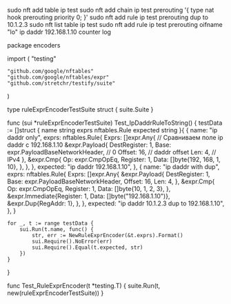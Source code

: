 sudo nft add table ip test
sudo nft add chain ip test prerouting '{ type nat hook prerouting priority 0; }'
sudo nft add rule ip test prerouting dup to 10.1.2.3
sudo nft list table ip test
sudo nft add rule ip test prerouting oifname "lo" ip daddr 192.168.1.10 counter log



package encoders

import (
	"testing"

	"github.com/google/nftables"
	"github.com/google/nftables/expr"
	"github.com/stretchr/testify/suite"
)

type ruleExprEncoderTestSuite struct {
	suite.Suite
}

func (sui *ruleExprEncoderTestSuite) Test_IpDaddrRuleToString() {
	testData := []struct {
		name     string
		exprs    nftables.Rule
		expected string
	}{
		{
			name: "ip daddr only",
			exprs: nftables.Rule{
				Exprs: []expr.Any{
					// Сравниваем поле ip daddr с 192.168.1.10
					&expr.Payload{
						DestRegister: 1,
						Base:         expr.PayloadBaseNetworkHeader, // 0
						Offset:       16,  // daddr offset
						Len:          4,   // IPv4
					},
					&expr.Cmp{
						Op:       expr.CmpOpEq,
						Register: 1,
						Data:     []byte{192, 168, 1, 10},
					},
				},
			},
			expected: "ip daddr 192.168.1.10",
		},
		{
			name: "ip daddr with dup",
			exprs: nftables.Rule{
				Exprs: []expr.Any{
					&expr.Payload{
						DestRegister: 1,
						Base:         expr.PayloadBaseNetworkHeader,
						Offset:       16,
						Len:          4,
					},
					&expr.Cmp{
						Op:       expr.CmpOpEq,
						Register: 1,
						Data:     []byte{10, 1, 2, 3},
					},
					&expr.Immediate{Register: 1, Data: []byte("192.168.1.10")},
					&expr.Dup{RegAddr: 1},
				},
			},
			expected: "ip daddr 10.1.2.3 dup to 192.168.1.10",
		},
	}

	for _, t := range testData {
		sui.Run(t.name, func() {
			str, err := NewRuleExprEncoder(&t.exprs).Format()
			sui.Require().NoError(err)
			sui.Require().Equal(t.expected, str)
		})
	}
}

func Test_RuleExprEncoder(t *testing.T) {
	suite.Run(t, new(ruleExprEncoderTestSuite))
}












